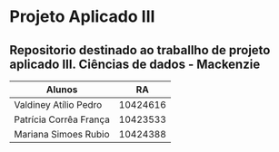 # Projeto Aplicado III
## Repositorio destinado ao traballho de projeto aplicado III. Ciências de dados - Mackenzie

| Alunos | RA |
| --- | --- |
| Valdiney Atílio Pedro | 10424616 |
| Patrícia Corrêa França | 10423533 |
| Mariana Simoes Rubio | 10424388 |

